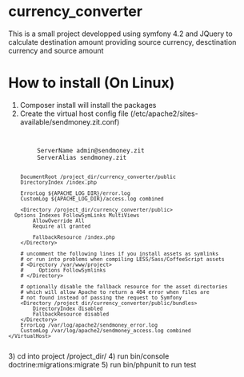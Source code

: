 # currency_converter
This is a small project developped using symfony 4.2 and JQuery to calculate destination amount providing source currency, desctination currency and source amount

# How to install (On Linux)
1) Composer install will install the packages
2) Create the virtual host config file (/etc/apache2/sites-available/sendmoney.zit.conf)
<code>
    <VirtualHost *:80>
        ServerName admin@sendmoney.zit
        ServerAlias sendmoney.zit

        DocumentRoot /project_dir/currency_converter/public
        DirectoryIndex /index.php

        ErrorLog ${APACHE_LOG_DIR}/error.log
        CustomLog ${APACHE_LOG_DIR}/access.log combined     

        <Directory /project_dir/currency_converter/public>
      Options Indexes FollowSymLinks MultiViews
            AllowOverride All
            Require all granted

            FallbackResource /index.php
        </Directory>

        # uncomment the following lines if you install assets as symlinks
        # or run into problems when compiling LESS/Sass/CoffeeScript assets
        # <Directory /var/www/project>
        #     Options FollowSymlinks
        # </Directory>

        # optionally disable the fallback resource for the asset directories
        # which will allow Apache to return a 404 error when files are
        # not found instead of passing the request to Symfony
        <Directory /project_dir/currency_converter/public/bundles>
            DirectoryIndex disabled
            FallbackResource disabled
        </Directory>
        ErrorLog /var/log/apache2/sendmoney_error.log
        CustomLog /var/log/apache2/sendmoney_access.log combined
    </VirtualHost>
</code>
3) cd into project /project_dir/
4) run bin/console doctrine:migrations:migrate
5) run bin/phpunit to run test
